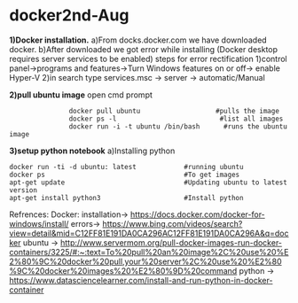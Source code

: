 # docker2nd-Aug
**1)Docker installation.**
    a)From docks.docker.com we have downloaded docker.
    b)After downloaded we got error while installing (Docker desktop requires server services to be enabled)
              steps for error rectification
                    1)control panel->programs and features->Turn Windows features on or off-> enable  Hyper-V
                    2)in search type services.msc -> server -> automatic/Manual

**2)pull ubuntu image**
open cmd prompt
```
               docker pull ubuntu                   #pulls the image
               docker ps -l                          #list all images
               docker run -i -t ubuntu /bin/bash      #runs the ubuntu image
```
**3)setup python notebook**
a)Installing python
```
docker run -ti -d ubuntu: latest            #running ubuntu
docker ps                                   #To get images
apt-get update                              #Updating ubuntu to latest version 
apt-get install python3                     #Install python 
```
 
Refrences:
Docker: 
  installation-> https://docs.docker.com/docker-for-windows/install/
  errors-> https://www.bing.com/videos/search?view=detail&mid=C12FF81E191DA0CA296AC12FF81E191DA0CA296A&q=docker
  ubuntu -> http://www.servermom.org/pull-docker-images-run-docker-containers/3225/#:~:text=To%20pull%20an%20image%2C%20use%20%E2%80%9C%20docker%20pull,your%20server%2C%20use%20%E2%80%9C%20docker%20images%20%E2%80%9D%20command
  python -> https://www.datasciencelearner.com/install-and-run-python-in-docker-container
